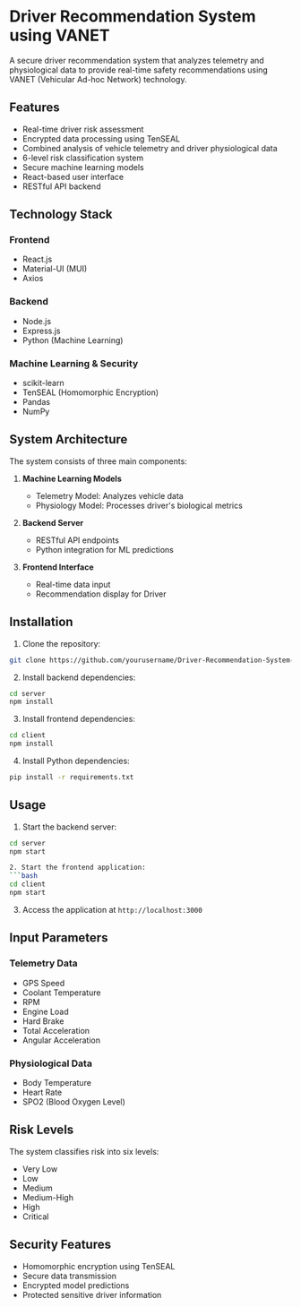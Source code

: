 # Driver Recommendation System using VANET

A secure driver recommendation system that analyzes telemetry and physiological data to provide real-time safety recommendations using VANET (Vehicular Ad-hoc Network) technology.

## Features

- Real-time driver risk assessment
- Encrypted data processing using TenSEAL
- Combined analysis of vehicle telemetry and driver physiological data
- 6-level risk classification system
- Secure machine learning models
- React-based user interface
- RESTful API backend

## Technology Stack

### Frontend
- React.js
- Material-UI (MUI)
- Axios

### Backend
- Node.js
- Express.js
- Python (Machine Learning)

### Machine Learning & Security
- scikit-learn
- TenSEAL (Homomorphic Encryption)
- Pandas
- NumPy

## System Architecture

The system consists of three main components:

1. **Machine Learning Models**
   - Telemetry Model: Analyzes vehicle data
   - Physiology Model: Processes driver's biological metrics

2. **Backend Server**
   - RESTful API endpoints
   - Python integration for ML predictions

3. **Frontend Interface**
   - Real-time data input
   - Recommendation display for Driver

## Installation

1. Clone the repository:
```bash
git clone https://github.com/yourusername/Driver-Recommendation-System-VANET.git
```

2. Install backend dependencies:
```bash
cd server
npm install
```

3. Install frontend dependencies:
```bash
cd client
npm install
```
 
4. Install Python dependencies:
```bash
pip install -r requirements.txt
```

## Usage

1. Start the backend server:
```bash
cd server
npm start

2. Start the frontend application:
```bash
cd client
npm start
```

3. Access the application at `http://localhost:3000`

## Input Parameters

### Telemetry Data
- GPS Speed
- Coolant Temperature
- RPM
- Engine Load
- Hard Brake
- Total Acceleration
- Angular Acceleration

### Physiological Data
- Body Temperature
- Heart Rate
- SPO2 (Blood Oxygen Level)

## Risk Levels

The system classifies risk into six levels:
- Very Low
- Low
- Medium
- Medium-High
- High
- Critical

## Security Features

- Homomorphic encryption using TenSEAL
- Secure data transmission
- Encrypted model predictions
- Protected sensitive driver information
